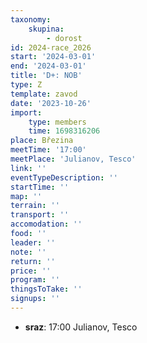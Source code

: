 ```yaml
---
taxonomy:
    skupina:
        - dorost
id: 2024-race_2026
start: '2024-03-01'
end: '2024-03-01'
title: 'D+: NOB'
type: Z
template: zavod
date: '2023-10-26'
import:
    type: members
    time: 1698316206
place: Březina
meetTime: '17:00'
meetPlace: 'Julianov, Tesco'
link: ''
eventTypeDescription: ''
startTime: ''
map: ''
terrain: ''
transport: ''
accomodation: ''
food: ''
leader: ''
note: ''
return: ''
price: ''
program: ''
thingsToTake: ''
signups: ''
---
```


* **sraz**: 17:00 Julianov, Tesco
